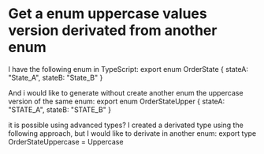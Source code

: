 
# Get a enum uppercase values version derivated from another enum

I have the following enum in TypeScript:
export enum OrderState {
  stateA: "State_A",
  stateB: "State_B"
}

And i would like to generate without create another enum the uppercase version of the same enum:
export enum OrderStateUpper {
  stateA: "STATE_A",
  stateB: "STATE_B"
}

it is possible using advanced types?
I created a derivated type using the following approach, but I would like to derivate in another enum:
export type OrderStateUppercase = Uppercase<CreditOrderState>



        